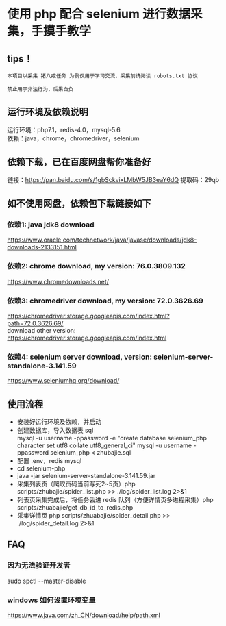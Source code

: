 # 使用 php 配合 selenium 进行数据采集，手摸手教学

## tips！
`本项目以采集 猪八戒任务 为例仅用于学习交流，采集前请阅读 robots.txt 协议`

`禁止用于非法行为，后果自负`

## 运行环境及依赖说明

运行环境：php7.1，redis-4.0，mysql-5.6  
依赖：java，chrome，chromedriver，selenium

## 依赖下载，已在百度网盘帮你准备好
链接：https://pan.baidu.com/s/1gbSckvixLMbW5JB3eaY6dQ
提取码：29qb

## 如不使用网盘，依赖包下载链接如下 

### 依赖1: java jdk8 download
https://www.oracle.com/technetwork/java/javase/downloads/jdk8-downloads-2133151.html

### 依赖2: chrome download, my version: 76.0.3809.132
https://www.chromedownloads.net/

### 依赖3: chromedriver download, my version: 72.0.3626.69
https://chromedriver.storage.googleapis.com/index.html?path=72.0.3626.69/  
download other version:  
https://chromedriver.storage.googleapis.com/index.html  

### 依赖4: selenium server download, version: selenium-server-standalone-3.141.59
https://www.seleniumhq.org/download/

## 使用流程
- 安装好运行环境及依赖，并启动  
- 创建数据库，导入数据表 sql  
mysql -u username -ppassword -e "create database selenium_php character set utf8 collate utf8_general_ci"
mysql -u username -ppassword selenium_php < zhubajie.sql  
- 配置 .env，redis mysql  
- cd selenium-php  
- java -jar selenium-server-standalone-3.141.59.jar  
- 采集列表页（爬取页码当前写死2~5页）php scripts/zhubajie/spider_list.php >> ./log/spider_list.log 2>&1  
- 列表页采集完成后，将任务丢进 redis 队列（方便详情页多进程采集）php scripts/zhuabajie/get_db_id_to_redis.php  
- 采集详情页 php scripts/zhuabajie/spider_detail.php >> ./log/spider_detail.log 2>&1  

## FAQ
### 因为无法验证开发者
sudo spctl --master-disable
### windows 如何设置环境变量
https://www.java.com/zh_CN/download/help/path.xml
